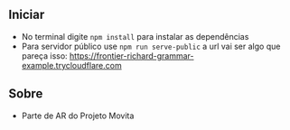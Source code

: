 ## Iniciar

- No terminal digite `npm install` para instalar as dependências
- Para servidor público use `npm run serve-public` a url vai ser algo que pareça isso: https://frontier-richard-grammar-example.trycloudflare.com

## Sobre

- Parte de AR do Projeto Movita
